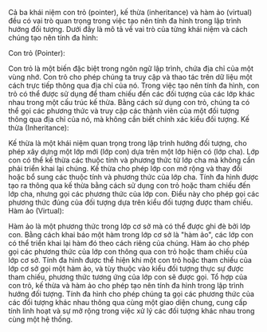 Cả ba khái niệm con trỏ (pointer), kế thừa (inheritance) và hàm ảo (virtual) đều có vai trò quan trọng trong việc tạo nên tính đa hình trong lập trình hướng đối tượng. Dưới đây là mô tả về vai trò của từng khái niệm và cách chúng tạo nên tính đa hình:

Con trỏ (Pointer):

Con trỏ là một biến đặc biệt trong ngôn ngữ lập trình, chứa địa chỉ của một vùng nhớ.
Con trỏ cho phép chúng ta truy cập và thao tác trên dữ liệu một cách trực tiếp thông qua địa chỉ của nó.
Trong việc tạo nên tính đa hình, con trỏ có thể được sử dụng để tham chiếu đến các đối tượng của các lớp khác nhau trong một cấu trúc kế thừa.
Bằng cách sử dụng con trỏ, chúng ta có thể gọi các phương thức và truy cập các thành viên của một đối tượng thông qua địa chỉ của nó, mà không cần biết chính xác kiểu đối tượng.
Kế thừa (Inheritance):

Kế thừa là một khái niệm quan trọng trong lập trình hướng đối tượng, cho phép xây dựng một lớp mới (lớp con) dựa trên một lớp hiện có (lớp cha).
Lớp con có thể kế thừa các thuộc tính và phương thức từ lớp cha mà không cần phải triển khai lại chúng.
Kế thừa cho phép lớp con mở rộng và thay đổi hoặc bổ sung các thuộc tính và phương thức của lớp cha.
Tính đa hình được tạo ra thông qua kế thừa bằng cách sử dụng con trỏ hoặc tham chiếu đến lớp cha, nhưng gọi các phương thức của lớp con. Điều này cho phép gọi các phương thức đúng của đối tượng dựa trên kiểu đối tượng được tham chiếu.
Hàm ảo (Virtual):

Hàm ảo là một phương thức trong lớp cơ sở mà có thể được ghi đè bởi lớp con.
Bằng cách khai báo một hàm trong lớp cơ sở là "hàm ảo", các lớp con có thể triển khai lại hàm đó theo cách riêng của chúng.
Hàm ảo cho phép gọi các phương thức của lớp con thông qua con trỏ hoặc tham chiếu của lớp cơ sở.
Tính đa hình được thể hiện khi một con trỏ hoặc tham chiếu của lớp cơ sở gọi một hàm ảo, và tùy thuộc vào kiểu đối tượng thực sự được tham chiếu, phương thức tương ứng của lớp con sẽ được gọi.
Tổ hợp của con trỏ, kế thừa và hàm ảo cho phép tạo nên tính đa hình trong lập trình hướng đối tượng. Tính đa hình cho phép chúng ta gọi các phương thức của các đối tượng khác nhau thông qua cùng một giao diện chung, cung cấp tính linh hoạt và sự mở rộng trong việc xử lý các đối tượng khác nhau trong cùng một hệ thống.